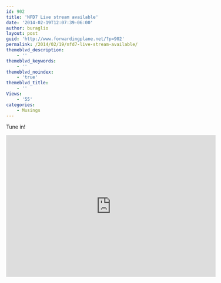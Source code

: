 ```yaml
---
id: 902
title: 'NFD7 Live stream available'
date: '2014-02-19T12:07:39-06:00'
author: buraglio
layout: post
guid: 'http://www.forwardingplane.net/?p=902'
permalink: /2014/02/19/nfd7-live-stream-available/
themeblvd_description:
    - ''
themeblvd_keywords:
    - ''
themeblvd_noindex:
    - 'true'
themeblvd_title:
    - ''
Views:
    - '55'
categories:
    - Musings
---
```


Tune in!
&nbsp;
&nbsp;
<iframe style="border: 0; outline: 0;" src="http://cdn.livestream.com/embed/techfieldday?layout=4&amp;color=0xe7e7e7&amp;autoPlay=false&amp;mute=false&amp;iconColorOver=0x888888&amp;iconColor=0x777777&amp;allowchat=true&amp;height=385&amp;width=640" height="385" width="570" frameborder="0" scrolling="no"></iframe>